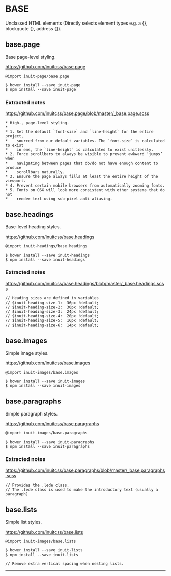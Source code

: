 # BASE
Unclassed HTML elements (Directly selects element types e.g. a {}, blockquote {}, address {}).

## base.page
Base page-level styling.

<https://github.com/inuitcss/base.page>
```
@import inuit-page/base.page
```
```
$ bower install --save inuit-page
$ npm install --save inuit-page
```
### Extracted notes
<https://github.com/inuitcss/base.page/blob/master/_base.page.scss>
```
* High-, page-level styling.
*
* 1. Set the default `font-size` and `line-height` for the entire project,
*    sourced from our default variables. The `font-size` is calculated to exist
*    in ems, the `line-height` is calculated to exist unitlessly.
* 2. Force scrollbars to always be visible to prevent awkward ‘jumps’ when
*    navigating between pages that do/do not have enough content to produce
*    scrollbars naturally.
* 3. Ensure the page always fills at least the entire height of the viewport.
* 4. Prevent certain mobile browsers from automatically zooming fonts.
* 5. Fonts on OSX will look more consistent with other systems that do not
*    render text using sub-pixel anti-aliasing.
```

## base.headings
Base-level heading styles.

<https://github.com/inuitcss/base.headings>
```
@import inuit-headings/base.headings
```
```
$ bower install --save inuit-headings
$ npm install --save inuit-headings
```
### Extracted notes
<https://github.com/inuitcss/base.headings/blob/master/_base.headings.scss>
```
// Heading sizes are defined in variables
// $inuit-heading-size-1:  36px !default;
// $inuit-heading-size-2:  30px !default;
// $inuit-heading-size-3:  24px !default;
// $inuit-heading-size-4:  20px !default;
// $inuit-heading-size-5:  16px !default;
// $inuit-heading-size-6:  14px !default;
```

## base.images
Simple image styles.

<https://github.com/inuitcss/base.images>
```
@import inuit-images/base.images
```
```
$ bower install --save inuit-images
$ npm install --save inuit-images
```

## base.paragraphs
Simple paragraph styles.

<https://github.com/inuitcss/base.paragraphs>
```
@import inuit-images/base.paragraphs
```
```
$ bower install --save inuit-paragraphs
$ npm install --save inuit-paragraphs
```
### Extracted notes
<https://github.com/inuitcss/base.paragraphs/blob/master/_base.paragraphs.scss>
```
// Provides the .lede class.
// The .lede class is used to make the introductory text (usually a paragraph)
```

## base.lists
Simple list styles.

<https://github.com/inuitcss/base.lists>
```
@import inuit-images/base.lists
```
```
$ bower install --save inuit-lists
$ npm install --save inuit-lists
```
```
// Remove extra vertical spacing when nesting lists.
```

---

